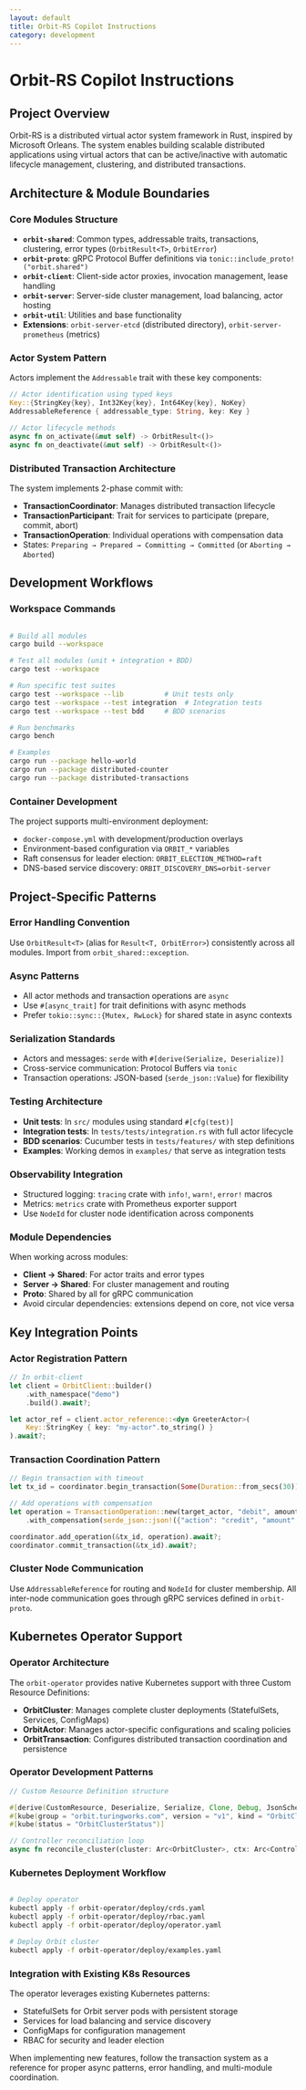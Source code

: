 ```yaml
---
layout: default
title: Orbit-RS Copilot Instructions
category: development
---
```


# Orbit-RS Copilot Instructions

## Project Overview
Orbit-RS is a distributed virtual actor system framework in Rust, inspired by Microsoft Orleans. The system enables building scalable distributed applications using virtual actors that can be active/inactive with automatic lifecycle management, clustering, and distributed transactions.

## Architecture & Module Boundaries

### Core Modules Structure
- **`orbit-shared`**: Common types, addressable traits, transactions, clustering, error types (`OrbitResult<T>`, `OrbitError`)
- **`orbit-proto`**: gRPC Protocol Buffer definitions via `tonic::include_proto!("orbit.shared")`
- **`orbit-client`**: Client-side actor proxies, invocation management, lease handling
- **`orbit-server`**: Server-side cluster management, load balancing, actor hosting
- **`orbit-util`**: Utilities and base functionality
- **Extensions**: `orbit-server-etcd` (distributed directory), `orbit-server-prometheus` (metrics)

### Actor System Pattern
Actors implement the `Addressable` trait with these key components:
```rust
// Actor identification using typed keys
Key::{StringKey{key}, Int32Key{key}, Int64Key{key}, NoKey}
AddressableReference { addressable_type: String, key: Key }

// Actor lifecycle methods
async fn on_activate(&mut self) -> OrbitResult<()>
async fn on_deactivate(&mut self) -> OrbitResult<()>
```

### Distributed Transaction Architecture
The system implements 2-phase commit with:
- **TransactionCoordinator**: Manages distributed transaction lifecycle
- **TransactionParticipant**: Trait for services to participate (prepare, commit, abort)
- **TransactionOperation**: Individual operations with compensation data
- States: `Preparing → Prepared → Committing → Committed` (or `Aborting → Aborted`)

## Development Workflows

### Workspace Commands
```bash

# Build all modules
cargo build --workspace

# Test all modules (unit + integration + BDD)
cargo test --workspace

# Run specific test suites
cargo test --workspace --lib          # Unit tests only
cargo test --workspace --test integration  # Integration tests
cargo test --workspace --test bdd     # BDD scenarios

# Run benchmarks
cargo bench

# Examples
cargo run --package hello-world
cargo run --package distributed-counter
cargo run --package distributed-transactions
```

### Container Development
The project supports multi-environment deployment:
- `docker-compose.yml` with development/production overlays
- Environment-based configuration via `ORBIT_*` variables
- Raft consensus for leader election: `ORBIT_ELECTION_METHOD=raft`
- DNS-based service discovery: `ORBIT_DISCOVERY_DNS=orbit-server`

## Project-Specific Patterns

### Error Handling Convention
Use `OrbitResult<T>` (alias for `Result<T, OrbitError>`) consistently across all modules. Import from `orbit_shared::exception`.

### Async Patterns
- All actor methods and transaction operations are `async`
- Use `#[async_trait]` for trait definitions with async methods
- Prefer `tokio::sync::{Mutex, RwLock}` for shared state in async contexts

### Serialization Standards
- Actors and messages: `serde` with `#[derive(Serialize, Deserialize)]`
- Cross-service communication: Protocol Buffers via `tonic`
- Transaction operations: JSON-based (`serde_json::Value`) for flexibility

### Testing Architecture
- **Unit tests**: In `src/` modules using standard `#[cfg(test)]`
- **Integration tests**: In `tests/tests/integration.rs` with full actor lifecycle
- **BDD scenarios**: Cucumber tests in `tests/features/` with step definitions
- **Examples**: Working demos in `examples/` that serve as integration tests

### Observability Integration
- Structured logging: `tracing` crate with `info!`, `warn!`, `error!` macros
- Metrics: `metrics` crate with Prometheus exporter support
- Use `NodeId` for cluster node identification across components

### Module Dependencies
When working across modules:
- **Client → Shared**: For actor traits and error types
- **Server → Shared**: For cluster management and routing
- **Proto**: Shared by all for gRPC communication
- Avoid circular dependencies: extensions depend on core, not vice versa

## Key Integration Points

### Actor Registration Pattern
```rust
// In orbit-client
let client = OrbitClient::builder()
    .with_namespace("demo")
    .build().await?;

let actor_ref = client.actor_reference::<dyn GreeterActor>(
    Key::StringKey { key: "my-actor".to_string() }
).await?;
```

### Transaction Coordination Pattern
```rust
// Begin transaction with timeout
let tx_id = coordinator.begin_transaction(Some(Duration::from_secs(30))).await?;

// Add operations with compensation
let operation = TransactionOperation::new(target_actor, "debit", amount)
    .with_compensation(serde_json::json!({"action": "credit", "amount": 100}));

coordinator.add_operation(&tx_id, operation).await?;
coordinator.commit_transaction(&tx_id).await?;
```

### Cluster Node Communication
Use `AddressableReference` for routing and `NodeId` for cluster membership. All inter-node communication goes through gRPC services defined in `orbit-proto`.

## Kubernetes Operator Support

### Operator Architecture
The `orbit-operator` provides native Kubernetes support with three Custom Resource Definitions:
- **OrbitCluster**: Manages complete cluster deployments (StatefulSets, Services, ConfigMaps)
- **OrbitActor**: Manages actor-specific configurations and scaling policies
- **OrbitTransaction**: Configures distributed transaction coordination and persistence

### Operator Development Patterns
```rust
// Custom Resource Definition structure

#[derive(CustomResource, Deserialize, Serialize, Clone, Debug, JsonSchema)]
#[kube(group = "orbit.turingworks.com", version = "v1", kind = "OrbitCluster")]
#[kube(status = "OrbitClusterStatus")]

// Controller reconciliation loop
async fn reconcile_cluster(cluster: Arc<OrbitCluster>, ctx: Arc<ControllerContext>) -> Result<Action>
```

### Kubernetes Deployment Workflow
```bash

# Deploy operator
kubectl apply -f orbit-operator/deploy/crds.yaml
kubectl apply -f orbit-operator/deploy/rbac.yaml
kubectl apply -f orbit-operator/deploy/operator.yaml

# Deploy Orbit cluster
kubectl apply -f orbit-operator/deploy/examples.yaml
```

### Integration with Existing K8s Resources
The operator leverages existing Kubernetes patterns:
- StatefulSets for Orbit server pods with persistent storage
- Services for load balancing and service discovery
- ConfigMaps for configuration management
- RBAC for security and leader election

When implementing new features, follow the transaction system as a reference for proper async patterns, error handling, and multi-module coordination.